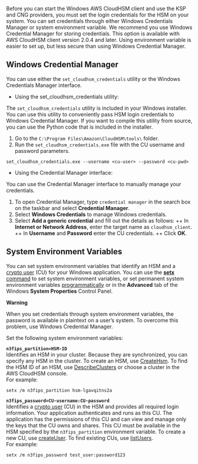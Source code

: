 Before you can start the Windows AWS CloudHSM client and use the KSP and CNG providers, you must set the login credentials for the HSM on your system\. You can set credentials through either Windows Credentials Manager or system environment variable\. We recommend you use Windows Credential Manager for storing credentials\. This option is available with AWS CloudHSM client version 2\.0\.4 and later\. Using environment variable is easier to set up, but less secure than using Windows Credential Manager\.

## Windows Credential Manager

You can use either the `set_cloudhsm_credentials` utility or the Windows Credentials Manager interface.

+ Using the set_cloudhsm_credentials utility:

The `set_cloudhsm_credentials` utility is included in your Windows installer\. You can use this utility to conveniently pass HSM login credentials to Windows Credential Manager\. If you want to compile this utility from source, you can use the Python code that is included in the installer\.

1. Go to the `C:\Program Files\Amazon\CloudHSM\tools\` folder\.
2. Run the `set_cloudhsm_credentials.exe` file with the CU username and password parameters\.

```
set_cloudhsm_credentials.exe --username <cu-user> --password <cu-pwd>
```

+ Using the Credential Manager interface:

You can use the Credential Manager interface to manually manage your credentials\.
1. To open Credential Manager, type `credential manager` in the search box on the taskbar and select **Credential Manager**\.
2. Select **Windows Credentials** to manage Windows credentials\.
3. Select **Add a generic credential** and fill out the details as follows:
++ In **Internet or Network Address**, enter the target name as `cloudhsm_client`\.
++ In **Username** and **Password** enter the CU credentials\.
++ Click **OK**\.

## System Environment Variables

You can set system environment variables that identify an HSM and a [crypto user](hsm-users.md#crypto-user) \(CU\) for your Windows application\. You can use the [**setx** command](https://docs.microsoft.com/en-us/windows-server/administration/windows-commands/setx) to set system environment variables, or set permanent system environment variables [programmatically](https://msdn.microsoft.com/en-us/library/system.environment.setenvironmentvariable(v=vs.110).aspx) or in the **Advanced** tab of the Windows **System Properties** Control Panel\.

**Warning**

When you set credentials through system environment variables, the password is available in plaintext on a user’s system\. To overcome this problem, use Windows Credential Manager\.

Set the following system environment variables:

**`n3fips_partition=HSM-ID`**  
Identifies an HSM in your cluster\. Because they are synchronized, you can specify any HSM in the cluster\. To create an HSM, use [CreateHsm](https://docs.aws.amazon.com/cloudhsm/latest/APIReference/API_CreateHsm.html)\. To find the HSM ID of an HSM, use [DescribeClusters](https://docs.aws.amazon.com/cloudhsm/latest/APIReference/API_DescribeClusters.html) or choose a cluster in the AWS CloudHSM console\.   
For example:  

```
setx /m n3fips_partition hsm-lgavqitns2a
```

**`n3fips_password=CU-username:CU-password`**  
Identifies a [crypto user](hsm-users.md#crypto-user) \(CU\) in the HSM and provides all required login information\. Your application authenticates and runs as this CU\. The application has the permissions of this CU and can view and manage only the keys that the CU owns and shares\. This CU must be available in the HSM specified by the `n3fips_partition` environment variable\. To create a new CU, use [createUser](cloudhsm_mgmt_util-createUser.md)\. To find existing CUs, use [listUsers](cloudhsm_mgmt_util-listUsers.md)\.  
For example:  

```
setx /m n3fips_password test_user:password123
```
